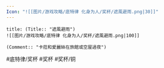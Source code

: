```yaml
---
Icon: "![[图片/游戏攻略/底特律 化身为人/奖杯/遮風避雨.png|30]]"
---
```

```ad-common-bronze-trophy
title: (Title:: "遮風避雨")
![[图片/游戏攻略/底特律 化身为人/奖杯/遮風避雨.png|100]]

(Comment:: "卡菈和愛麗絲在旅館或空屋過夜")
```

#底特律/奖杯 #奖杯 #奖杯/铜
